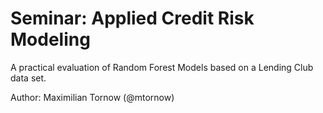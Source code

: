# Seminar: Applied Credit Risk Modeling

A practical evaluation of Random Forest Models based on a Lending Club data set.


Author: Maximilian Tornow (@mtornow)

